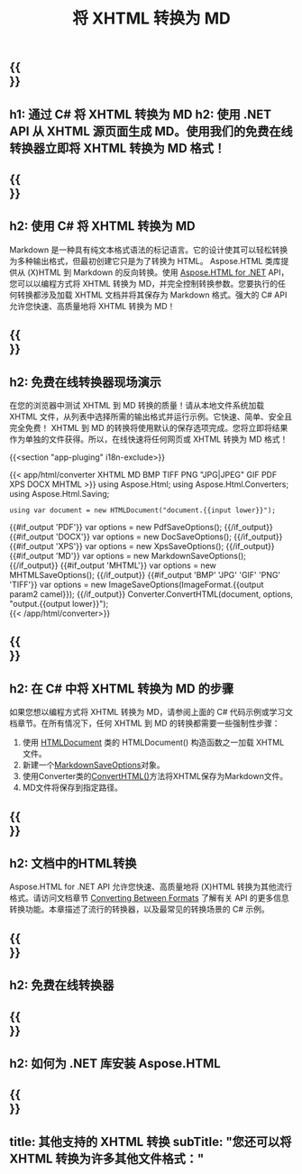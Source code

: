 ﻿---
translation: true
template: /templates/_template-conversion-child.md
title: 将 XHTML 转换为 MD
description: 在 C# 中将 XHTML 转换为 MD。在 ASP.NET 或任何 .NET 应用程序中轻松使用转换器 API。免费试用在线 XHTML 到 MD 转换器！
url: /net/conversion/xhtml-to-md/
family: html
platformtag: net
feature: conversion
informat: XHTML
outformat: MD
otherformats: PDF XPS DOCX GIF JPEG PNG TIFF BMP HTML MHTML
howto: howtoXhtml
---

{{<section banner>}}
---
h1: 通过 C# 将 XHTML 转换为 MD
h2: 使用 .NET API 从 XHTML 源页面生成 MD。使用我们的免费在线转换器立即将 XHTML 转换为 MD 格式！
---

{{<section overview>}}
---
h2: 使用 C# 将 XHTML 转换为 MD
---

Markdown 是一种具有纯文本格式语法的标记语言。它的设计使其可以轻松转换为多种输出格式，但最初创建它只是为了转换为 HTML。 Aspose.HTML 类库提供从 (X)HTML 到 Markdown 的反向转换。使用 [Aspose.HTML for .NET](https://products.aspose.com/html/net/) API，您可以以编程方式将 XHTML 转换为 MD，并完全控制转换参数。您要执行的任何转换都涉及加载 XHTML 文档并将其保存为 Markdown 格式。强大的 C# API 允许您快速、高质量地将 XHTML 转换为 MD！

{{<section demos>}}
---
h2: 免费在线转换器现场演示
---

在您的浏览器中测试 XHTML 到 MD 转换的质量！请从本地文件系统加载 XHTML 文件，从列表中选择所需的输出格式并运行示例。它快速、简单、安全且完全免费！ XHTML 到 MD 的转换将使用默认的保存选项完成。您将立即将结果作为单独的文件获得。所以，在线快速将任何网页或 XHTML 转换为 MD 格式！

{{<section "app-pluging" i18n-exclude>}}

{{< app/html/converter XHTML MD BMP TIFF PNG "JPG|JPEG" GIF PDF XPS DOCX MHTML >}}
using Aspose.Html;
using Aspose.Html.Converters;
using Aspose.Html.Saving;

    using var document = new HTMLDocument("document.{{input lower}}");
{{#if_output 'PDF'}}
    var options = new PdfSaveOptions();
{{/if_output}}
{{#if_output 'DOCX'}}
    var options = new DocSaveOptions();
{{/if_output}}
{{#if_output 'XPS'}}
    var options = new XpsSaveOptions();
{{/if_output}}
{{#if_output 'MD'}}
    var options = new MarkdownSaveOptions();
{{/if_output}}
{{#if_output 'MHTML'}}
    var options = new MHTMLSaveOptions();
{{/if_output}}
{{#if_output 'BMP' 'JPG' 'GIF' 'PNG' 'TIFF'}}
    var options = new ImageSaveOptions(ImageFormat.{{output param2 camel}});
{{/if_output}}
    Converter.ConvertHTML(document, options, "output.{{output lower}}");   
{{< /app/html/converter>}} 


{{<section steps>}}
---
h2: 在 C# 中将 XHTML 转换为 MD 的步骤
---

如果您想以编程方式将 XHTML 转换为 MD，请参阅上面的 C# 代码示例或学习文档章节。在所有情况下，任何 XHTML 到 MD 的转换都需要一些强制性步骤：

1. 使用 [HTMLDocument](https://reference.aspose.com/html/net/aspose.html/htmldocument) 类的 HTMLDocument() 构造函数之一加载 XHTML 文件。
1. 新建一个[MarkdownSaveOptions](https://reference.aspose.com/html/net/aspose.html.saving/markdownsaveoptions)对象。
1. 使用Converter类的[ConvertHTML()](https://reference.aspose.com/html/net/aspose.html.converters/converter/converthtml/)方法将XHTML保存为Markdown文件。
1. MD文件将保存到指定路径。

{{<section documentation>}}
---
h2: 文档中的HTML转换
---

Aspose.HTML for .NET API 允许您快速、高质量地将 (X)HTML 转换为其他流行格式。请访问文档章节 <a href="https://docs.aspose.com/html/net/converting-between-formats/" target="_blank">Converting Between Formats</a> 了解有关 API 的更多信息转换功能。本章描述了流行的转换器，以及最常见的转换场景的 C# 示例。

{{<section online-converters>}}
---
h2: 免费在线转换器
---

{{<section get-started>}}
---
h2: 如何为 .NET 库安装 Aspose.HTML
---

{{<section other-conversions>}}
---
title: 其他支持的 XHTML 转换
subTitle: "您还可以将 XHTML 转换为许多其他文件格式："
---